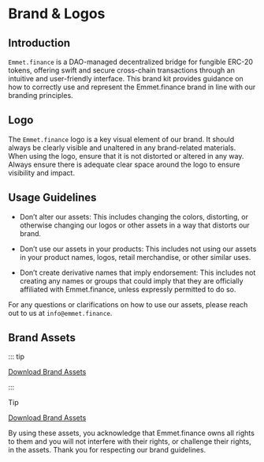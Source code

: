 # Brand & Logos

## Introduction
`Emmet.finance` is a DAO-managed decentralized bridge for fungible ERC-20 tokens, offering swift and secure cross-chain transactions through an intuitive and user-friendly interface. This brand kit provides guidance on how to correctly use and represent the Emmet.finance brand in line with our branding principles.

## Logo
The `Emmet.finance` logo is a key visual element of our brand. It should always be clearly visible and unaltered in any brand-related materials. When using the logo, ensure that it is not distorted or altered in any way. Always ensure there is adequate clear space around the logo to ensure visibility and impact.

## Usage Guidelines

- Don’t alter our assets: This includes changing the colors, distorting, or otherwise changing our logos or other assets in a way that distorts our brand.

- Don’t use our assets in your products: This includes not using our assets in your product names, logos, retail merchandise, or other similar uses.

- Don’t create derivative names that imply endorsement: This includes not creating any names or groups that could imply that they are officially affiliated with Emmet.finance, unless expressly permitted to do so.

For any questions or clarifications on how to use our assets, please reach out to us at `info@emmet.finance`.

## Brand Assets

::: tip

[Download Brand Assets](https://github.com/Emmet-Finance/Emmet.Docs/blob/main/docs/assets/Emmet-assets.zip?raw=true)

:::

> [!TIP]
> [Download Brand Assets](https://github.com/Emmet-Finance/Emmet.Docs/blob/main/docs/assets/Emmet-assets.zip?raw=true)

By using these assets, you acknowledge that Emmet.finance owns all rights to them and you will not interfere with their rights, or challenge their rights, in the assets. Thank you for respecting our brand guidelines.

